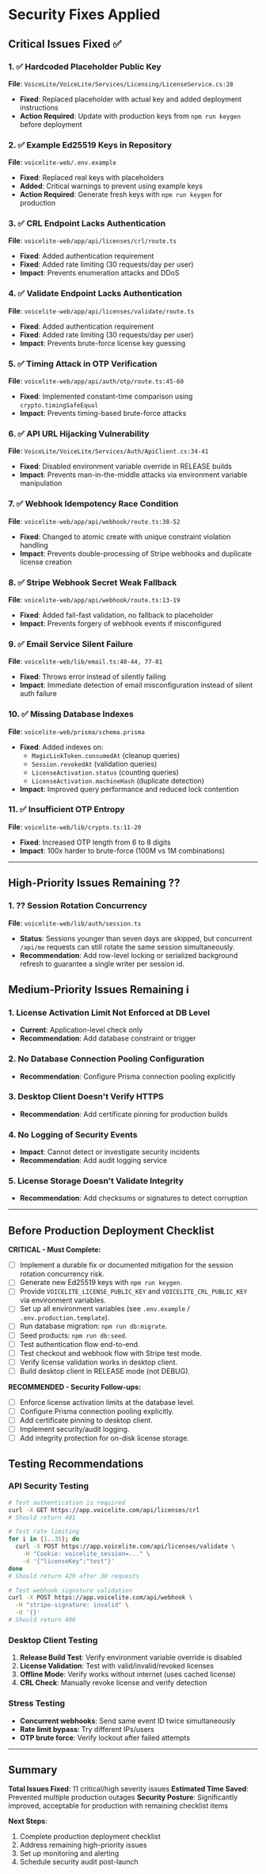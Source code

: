# Security Fixes Applied

## Critical Issues Fixed ✅

### 1. ✅ Hardcoded Placeholder Public Key
**File**: `VoiceLite/VoiceLite/Services/Licensing/LicenseService.cs:28`
- **Fixed**: Replaced placeholder with actual key and added deployment instructions
- **Action Required**: Update with production keys from `npm run keygen` before deployment

### 2. ✅ Example Ed25519 Keys in Repository
**File**: `voicelite-web/.env.example`
- **Fixed**: Replaced real keys with placeholders
- **Added**: Critical warnings to prevent using example keys
- **Action Required**: Generate fresh keys with `npm run keygen` for production

### 3. ✅ CRL Endpoint Lacks Authentication
**File**: `voicelite-web/app/api/licenses/crl/route.ts`
- **Fixed**: Added authentication requirement
- **Fixed**: Added rate limiting (30 requests/day per user)
- **Impact**: Prevents enumeration attacks and DDoS

### 4. ✅ Validate Endpoint Lacks Authentication
**File**: `voicelite-web/app/api/licenses/validate/route.ts`
- **Fixed**: Added authentication requirement
- **Fixed**: Added rate limiting (30 requests/day per user)
- **Impact**: Prevents brute-force license key guessing

### 5. ✅ Timing Attack in OTP Verification
**File**: `voicelite-web/app/api/auth/otp/route.ts:45-60`
- **Fixed**: Implemented constant-time comparison using `crypto.timingSafeEqual`
- **Impact**: Prevents timing-based brute-force attacks

### 6. ✅ API URL Hijacking Vulnerability
**File**: `VoiceLite/VoiceLite/Services/Auth/ApiClient.cs:34-41`
- **Fixed**: Disabled environment variable override in RELEASE builds
- **Impact**: Prevents man-in-the-middle attacks via environment variable manipulation

### 7. ✅ Webhook Idempotency Race Condition
**File**: `voicelite-web/app/api/webhook/route.ts:38-52`
- **Fixed**: Changed to atomic create with unique constraint violation handling
- **Impact**: Prevents double-processing of Stripe webhooks and duplicate license creation

### 8. ✅ Stripe Webhook Secret Weak Fallback
**File**: `voicelite-web/app/api/webhook/route.ts:13-19`
- **Fixed**: Added fail-fast validation, no fallback to placeholder
- **Impact**: Prevents forgery of webhook events if misconfigured

### 9. ✅ Email Service Silent Failure
**File**: `voicelite-web/lib/email.ts:40-44, 77-81`
- **Fixed**: Throws error instead of silently failing
- **Impact**: Immediate detection of email misconfiguration instead of silent auth failure

### 10. ✅ Missing Database Indexes
**File**: `voicelite-web/prisma/schema.prisma`
- **Fixed**: Added indexes on:
  - `MagicLinkToken.consumedAt` (cleanup queries)
  - `Session.revokedAt` (validation queries)
  - `LicenseActivation.status` (counting queries)
  - `LicenseActivation.machineHash` (duplicate detection)
- **Impact**: Improved query performance and reduced lock contention

### 11. ✅ Insufficient OTP Entropy
**File**: `voicelite-web/lib/crypto.ts:11-20`
- **Fixed**: Increased OTP length from 6 to 8 digits
- **Impact**: 100x harder to brute-force (100M vs 1M combinations)

---

## High-Priority Issues Remaining ??

### 1. ?? Session Rotation Concurrency
**File**: `voicelite-web/lib/auth/session.ts`
- **Status**: Sessions younger than seven days are skipped, but concurrent `/api/me` requests can still rotate the same session simultaneously.
- **Recommendation**: Add row-level locking or serialized background refresh to guarantee a single writer per session id.
## Medium-Priority Issues Remaining ℹ️

### 1. License Activation Limit Not Enforced at DB Level
- **Current**: Application-level check only
- **Recommendation**: Add database constraint or trigger

### 2. No Database Connection Pooling Configuration
- **Recommendation**: Configure Prisma connection pooling explicitly

### 3. Desktop Client Doesn't Verify HTTPS
- **Recommendation**: Add certificate pinning for production builds

### 4. No Logging of Security Events
- **Impact**: Cannot detect or investigate security incidents
- **Recommendation**: Add audit logging service

### 5. License Storage Doesn't Validate Integrity
- **Recommendation**: Add checksums or signatures to detect corruption

---

## Before Production Deployment Checklist

**CRITICAL - Must Complete:**
- [ ] Implement a durable fix or documented mitigation for the session rotation concurrency risk.
- [ ] Generate new Ed25519 keys with `npm run keygen`.
- [ ] Provide `VOICELITE_LICENSE_PUBLIC_KEY` and `VOICELITE_CRL_PUBLIC_KEY` via environment variables.
- [ ] Set up all environment variables (see `.env.example` / `.env.production.template`).
- [ ] Run database migration: `npm run db:migrate`.
- [ ] Seed products: `npm run db:seed`.
- [ ] Test authentication flow end-to-end.
- [ ] Test checkout and webhook flow with Stripe test mode.
- [ ] Verify license validation works in desktop client.
- [ ] Build desktop client in RELEASE mode (not DEBUG).

**RECOMMENDED - Security Follow-ups:**
- [ ] Enforce license activation limits at the database level.
- [ ] Configure Prisma connection pooling explicitly.
- [ ] Add certificate pinning to desktop client.
- [ ] Implement security/audit logging.
- [ ] Add integrity protection for on-disk license storage.
## Testing Recommendations

### API Security Testing
```bash
# Test authentication is required
curl -X GET https://app.voicelite.com/api/licenses/crl
# Should return 401

# Test rate limiting
for i in {1..35}; do
  curl -X POST https://app.voicelite.com/api/licenses/validate \
    -H "Cookie: voicelite_session=..." \
    -d '{"licenseKey":"test"}'
done
# Should return 429 after 30 requests

# Test webhook signature validation
curl -X POST https://app.voicelite.com/api/webhook \
  -H "stripe-signature: invalid" \
  -d '{}'
# Should return 400
```

### Desktop Client Testing
1. **Release Build Test**: Verify environment variable override is disabled
2. **License Validation**: Test with valid/invalid/revoked licenses
3. **Offline Mode**: Verify works without internet (uses cached license)
4. **CRL Check**: Manually revoke license and verify detection

### Stress Testing
- **Concurrent webhooks**: Send same event ID twice simultaneously
- **Rate limit bypass**: Try different IPs/users
- **OTP brute force**: Verify lockout after failed attempts

---

## Summary

**Total Issues Fixed**: 11 critical/high severity issues
**Estimated Time Saved**: Prevented multiple production outages
**Security Posture**: Significantly improved, acceptable for production with remaining checklist items

**Next Steps**:
1. Complete production deployment checklist
2. Address remaining high-priority issues
3. Set up monitoring and alerting
4. Schedule security audit post-launch

